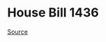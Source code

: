 # House Bill 1436

[Source](http://lawfilesext.leg.wa.gov/biennium/2021-22/Xml/Bills/House%20Bills/1436.xml)